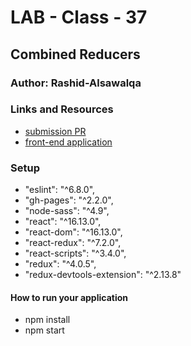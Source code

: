 # LAB - Class - 37

## Combined Reducers

### Author: Rashid-Alsawalqa

### Links and Resources

- [submission PR]()
- [front-end application]()

### Setup

 -   "eslint": "^6.8.0",
 -   "gh-pages": "^2.2.0",
 -   "node-sass": "^4.9",
 -   "react": "^16.13.0",
 -   "react-dom": "^16.13.0",
 -   "react-redux": "^7.2.0",
 -   "react-scripts": "^3.4.0",
 -   "redux": "^4.0.5",
 -   "redux-devtools-extension": "^2.13.8"

#### How to run your application 

- npm install
- npm start


